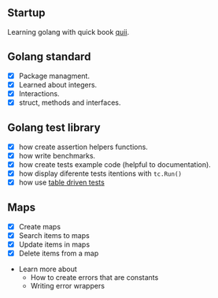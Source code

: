 ## Startup

Learning golang with quick book [quii](https://quii.gitbook.io/learn-go-with-tests/).

## Golang standard

- [x] Package managment.
- [x] Learned about integers.
- [x] Interactions.
- [x] struct, methods and interfaces.

## Golang test library

- [x] how create assertion helpers functions.
- [x] how write benchmarks.
- [x] how create tests example code (helpful to documentation).
- [x] how display diferente tests itentions with `tc.Run()`
- [x] how use [table driven tests](https://github.com/golang/go/wiki/TableDrivenTests)

## Maps

- [x] Create maps
- [x] Search items to maps
- [x] Update items in maps
- [x] Delete items from a map
- Learn more about
  - How to create errors that are constants
  - Writing error wrappers
